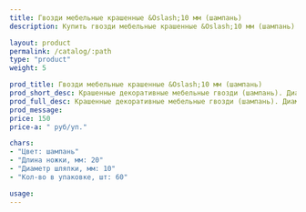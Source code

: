 ```yaml
---
title: Гвозди мебельные крашенные &Oslash;10 мм (шампань)
description: Купить гвозди мебельные крашенные &Oslash;10 мм (шампань) в розницу с доставкой по Москве.

layout: product
permalink: /catalog/:path
type: "product"
weight: 5

prod_title: Гвозди мебельные крашенные &Oslash;10 мм (шампань)
prod_short_desc: Крашенные декоративные мебельные гвозди (шампань). Диаметр шляпки 10 мм, длина ножки 20 мм.
prod_full_desc: Крашенные декоративные мебельные гвозди (шампань). Диаметр шляпки 10 мм, длина ножки 20 мм.
prod_message:
price: 150
price-a: " руб/уп."

chars:
- "Цвет: шампань"
- "Длина ножки, мм: 20"
- "Диаметр шляпки, мм: 10"
- "Кол-во в упаковке, шт: 60"

usage:
---
```

